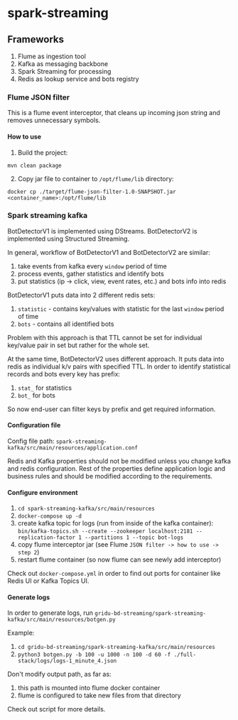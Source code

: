 # spark-streaming
## Frameworks

1) Flume as ingestion tool
2) Kafka as messaging backbone
3) Spark Streaming for processing
4) Redis as lookup service and bots registry

### Flume JSON filter

This is a flume event interceptor, that cleans up incoming json string and removes unnecessary symbols.

#### How to use
1) Build the project:

```mvn clean package```

2) Copy jar file to container to ```/opt/flume/lib``` directory:

```
docker cp ./target/flume-json-filter-1.0-SNAPSHOT.jar <container_name>:/opt/flume/lib
```

### Spark streaming kafka

BotDetectorV1 is implemented using DStreams.
BotDetectorV2 is implemented using Structured Streaming.

In general, workflow of BotDetectorV1 and BotDetectorV2 are similar:
1) take events from kafka every ```window``` period of time
2) process events, gather statistics and identify bots
3) put statistics (ip -> click, view, event rates, etc.) and bots info into redis

BotDetectorV1 puts data into 2 different redis sets:
1) ```statistic``` - contains key/values with statistic for the last ```window``` period of time
2) ```bots``` - contains all identified bots

Problem with this approach is that TTL cannot be set for individual key/value pair in set but rather for the whole set.

At the same time, BotDetectorV2 uses different approach.
It puts data into redis as individual k/v pairs with specified TTL. In order to identify statistical records and bots every key has prefix:
1) ```stat_``` for statistics
2) ```bot_```  for bots

So now end-user can filter keys by prefix and get required information.

#### Configuration file
Config file path: ```spark-streaming-kafka/src/main/resources/application.conf```

Redis and Kafka properties should not be modified unless you change kafka and redis configuration.
Rest of the properties define application logic and business rules and should be modified 
according to the requirements.


#### Configure environment

1) ```cd spark-streaming-kafka/src/main/resources```
2) ```docker-compose up -d```
3) create kafka topic for logs (run from inside of the kafka container): ```bin/kafka-topics.sh --create --zookeeper localhost:2181 --replication-factor 1 --partitions 1 --topic bot-logs```
4) copy flume interceptor jar (see Flume ```JSON filter -> how to use -> step 2```)
5) restart flume container (so now flume can see newly add interceptor)

Check out ```docker-compose.yml``` in order to find out ports for container like Redis UI or Kafka Topics UI.

#### Generate logs

In order to generate logs, run ```gridu-bd-streaming/spark-streaming-kafka/src/main/resources/botgen.py```

Example:
1) ```cd gridu-bd-streaming/spark-streaming-kafka/src/main/resources``` 
2) ```python3 botgen.py -b 100 -u 1000 -n 100 -d 60 -f ./full-stack/logs/logs-1_minute_4.json```

Don't modify output path, as far as:
1) this path is mounted into flume docker container
2) flume is configured to take new files from that directory

Check out script for more details.
